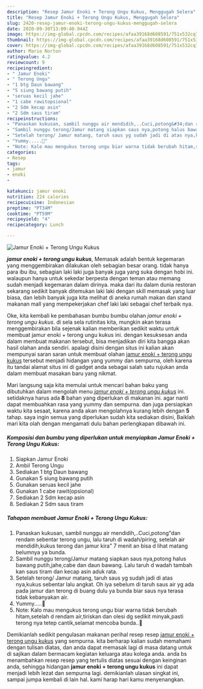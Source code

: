 ```yaml
---
description: "Resep Jamur Enoki + Terong Ungu Kukus, Menggugah Selera"
title: "Resep Jamur Enoki + Terong Ungu Kukus, Menggugah Selera"
slug: 2420-resep-jamur-enoki-terong-ungu-kukus-menggugah-selera
date: 2020-09-30T13:09:40.944Z
image: https://img-global.cpcdn.com/recipes/afaa39168d608591/751x532cq70/jamur-enoki-terong-ungu-kukus-foto-resep-utama.jpg
thumbnail: https://img-global.cpcdn.com/recipes/afaa39168d608591/751x532cq70/jamur-enoki-terong-ungu-kukus-foto-resep-utama.jpg
cover: https://img-global.cpcdn.com/recipes/afaa39168d608591/751x532cq70/jamur-enoki-terong-ungu-kukus-foto-resep-utama.jpg
author: Mario Norton
ratingvalue: 4.2
reviewcount: 9
recipeingredient:
- " Jamur Enoki"
- " Terong Ungu"
- "1 btg Daun bawang"
- "5 siung bawang putih"
- "seruas kecil jahe"
- "1 cabe rawitopsional"
- "2 Sdm kecap asin"
- "2 Sdm saus tiram"
recipeinstructions:
- "Panaskan kukusan, sambil nunggu air mendidih,..Cuci,potong&#34;dan rendam sebentar terong ungu, lalu taruh di wadah/piring, setelah air mendidih,kukus terong dan jamur kira&#34; 7 menit an bisa d lihat matang belumnya ya bunda."
- "Sambil nunggu terong/Jamur matang siapkan saus nya,potong halus bawang putih,jahe,cabe dan daun bawang. Lalu taruh d wadah tambah kan saus tiram dan kecap asin aduk rata."
- "Setelah terong/ Jamur matang, taruh saus yg sudah jadi di atas nya,kukus sebentar lalu angkat. Oh iya sebelum di taruh saus air yg ada pada jamur dan terong di buang dulu ya bunda biar saus nya terasa tidak kebanyakan air."
- "Yummy.....🥰"
- "Note: Kalo mau mengukus terong ungu biar warna tidak berubah hitam,setelah d rendam air,tiriskan dan olesi dg sedikit minyak,pasti terong nya tetep cantik,selamat mencoba bunda..🥰"
categories:
- Resep
tags:
- jamur
- enoki
- 

katakunci: jamur enoki  
nutrition: 224 calories
recipecuisine: Indonesian
preptime: "PT34M"
cooktime: "PT59M"
recipeyield: "4"
recipecategory: Lunch

---
```



![Jamur Enoki + Terong Ungu Kukus](https://img-global.cpcdn.com/recipes/afaa39168d608591/751x532cq70/jamur-enoki-terong-ungu-kukus-foto-resep-utama.jpg)

<b><i>jamur enoki + terong ungu kukus</i></b>, Memasak adalah bentuk kegemaran yang menggembirakan dilakukan oleh sebagian besar orang. tidak hanya para ibu ibu, sebagian laki laki juga banyak juga yang suka dengan hobi ini. walaupun hanya untuk sekedar berpesta dengan teman atau memang sudah menjadi kegemaran dalam dirinya. maka dari itu dalam dunia restoran sekarang sedikit banyak ditemukan laki laki dengan skill memasak yang luar biasa, dan lebih banyak juga kita melihat di aneka rumah makan dan stand makanan mall yang mempekerjakan chef laki laki sebagai chef terbaik nya.

Oke, kita kembali ke pembahasan bumbu bumbu olahan <i>jamur enoki + terong ungu kukus</i>. di sela sela rutinitas kita, mungkin akan terasa menggembirakan bila sejenak kalian memberikan sedikit waktu untuk membuat jamur enoki + terong ungu kukus ini. dengan kesuksesan anda dalam membuat makanan tersebut, bisa menjadikan diri kita bangga akan hasil olahan anda sendiri. apalagi disini dengan situs ini kalian akan mempunyai saran saran untuk membuat olahan <u>jamur enoki + terong ungu kukus</u> tersebut menjadi hidangan yang yummy dan sempurna, oleh karena itu tandai alamat situs ini di gadget anda sebagai salah satu rujukan anda dalam membuat masakan baru yang nikmat.




Mari langsung saja kita memulai untuk mencari bahan baku yang dibutuhkan dalam mengolah menu <u><i>jamur enoki + terong ungu kukus</i></u> ini. setidaknya harus ada <b>8</b> bahan yang diperlukan di makanan ini. agar nanti dapat membuahkan rasa yang yummy dan sempurna. dan juga persiapkan waktu kita sesaat, karena anda akan mengolahnya kurang lebih dengan <b>5</b> tahap. saya ingin semua yang diperlukan sudah kita sediakan disini, Baiklah mari kita olah dengan mengamati dulu bahan perlengkapan dibawah ini.

<!--inarticleads1-->

##### Komposisi dan bumbu yang diperlukan untuk menyiapkan Jamur Enoki + Terong Ungu Kukus:

1. Siapkan  Jamur Enoki
1. Ambil  Terong Ungu
1. Sediakan 1 btg Daun bawang
1. Gunakan 5 siung bawang putih
1. Gunakan seruas kecil jahe
1. Gunakan 1 cabe rawit(opsional)
1. Sediakan 2 Sdm kecap asin
1. Sediakan 2 Sdm saus tiram




<!--inarticleads2-->

##### Tahapan membuat Jamur Enoki + Terong Ungu Kukus:

1. Panaskan kukusan, sambil nunggu air mendidih,..Cuci,potong&#34;dan rendam sebentar terong ungu, lalu taruh di wadah/piring, setelah air mendidih,kukus terong dan jamur kira&#34; 7 menit an bisa d lihat matang belumnya ya bunda.
1. Sambil nunggu terong/Jamur matang siapkan saus nya,potong halus bawang putih,jahe,cabe dan daun bawang. Lalu taruh d wadah tambah kan saus tiram dan kecap asin aduk rata.
1. Setelah terong/ Jamur matang, taruh saus yg sudah jadi di atas nya,kukus sebentar lalu angkat. Oh iya sebelum di taruh saus air yg ada pada jamur dan terong di buang dulu ya bunda biar saus nya terasa tidak kebanyakan air.
1. Yummy.....🥰
1. Note: Kalo mau mengukus terong ungu biar warna tidak berubah hitam,setelah d rendam air,tiriskan dan olesi dg sedikit minyak,pasti terong nya tetep cantik,selamat mencoba bunda..🥰




Demikianlah sedikit pengulasan makanan perihal resep resep <u>jamur enoki + terong ungu kukus</u> yang sempurna. kita berharap kalian sudah memahami dengan tulisan diatas, dan anda dapat memasak lagi di masa datang untuk di sajikan dalam bermacam kegiatan keluarga atau kolega anda. anda bs menambahkan resep resep yang tertulis diatas sesuai dengan keinginan anda, sehingga hidangan <b>jamur enoki + terong ungu kukus</b> ini dapat menjadi lebih lezat dan sempurna lagi. demikianlah ulasan singkat ini, sampai jumpa kembali di lain hal. kami harap hari kamu menyenangkan.
